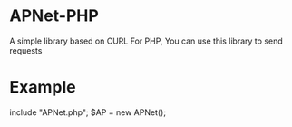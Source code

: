 # APNet-PHP
A simple library based on CURL For PHP, You can use this library to send requests

# Example

include "APNet.php";
$AP = new APNet();

